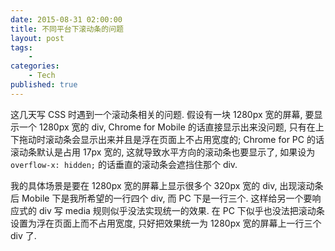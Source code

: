 ```yaml
---
date: 2015-08-31 02:00:00
title: 不同平台下滚动条的问题
layout: post
tags:
    - 
categories:
    - Tech
published: true
---
```

这几天写 CSS 时遇到一个滚动条相关的问题. 假设有一块 1280px 宽的屏幕, 要显示一个 1280px 宽的 div, Chrome for Mobile 的话直接显示出来没问题, 只有在上下拖动时滚动条会显示出来并且是浮在页面上不占用宽度的; Chrome for PC 的话滚动条默认是占用 17px 宽的, 这就导致水平方向的滚动条也要显示了, 如果设为 `overflow-x: hidden;` 的话垂直的滚动条会遮挡住那个 div.

<!-- more -->

我的具体场景是要在 1280px 宽的屏幕上显示很多个 320px 宽的 div, 出现滚动条后 Mobile 下是我所希望的一行四个 div, 而 PC 下是一行三个. 这样给另一个要响应式的 div 写 media 规则似乎没法实现统一的效果. 在 PC 下似乎也没法把滚动条设置为浮在页面上而不占用宽度, 只好把效果统一为 1280px 宽的屏幕上一行三个 div 了.
